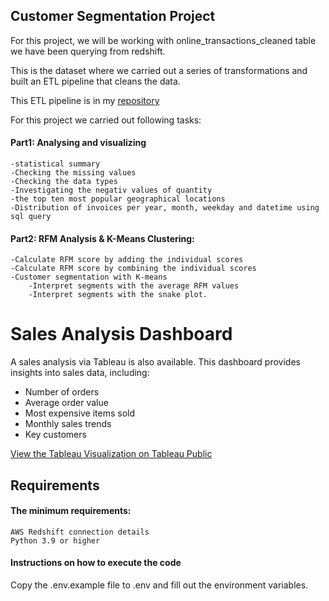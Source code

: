 ## Customer Segmentation Project
For this project, we will be working with  online_transactions_cleaned table we have been querying from redshift.

This is the dataset where we carried out a series of transformations  and built an ETL pipeline  that cleans the data.

This ETL pipeline is in my [repository](https://github.com/nadiasao/ETL_pipeline_docker)

For this project we carried out following tasks:

 #### Part1: Analysing and visualizing
    -statistical summary
    -Checking the missing values
    -Checking the data types
    -Investigating the negativ values of quantity
    -the top ten most popular geographical locations 
    -Distribution of invoices per year, month, weekday and datetime using sql query
#### Part2: RFM Analysis & K-Means Clustering:    
    -Calculate RFM score by adding the individual scores
    -Calculate RFM score by combining the individual scores
    -Customer segmentation with K-means
        -Interpret segments with the average RFM values
        -Interpret segments with the snake plot.

# Sales Analysis Dashboard
A sales analysis via Tableau is also available.
This dashboard provides insights into sales data, including:
- Number of orders
- Average order value
- Most expensive items sold
- Monthly sales trends
- Key customers
  
[View the Tableau Visualization on Tableau Public](https://public.tableau.com/views/Transactions_Analyse/Dashboard2?:language=de-DE&:sid=&:redirect=auth&:display_count=n&:origin=viz_share_link)

## Requirements

#### The minimum requirements:
    AWS Redshift connection details
    Python 3.9 or higher
#### Instructions on how to execute the code
Copy the .env.example file to .env and fill out the environment variables.
